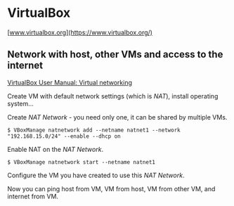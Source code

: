 VirtualBox
==========

[www.virtualbox.org](https://www.virtualbox.org/)

Network with host, other VMs and access to the internet
-------------------------------------------------------

[VirtualBox User Manual: Virtual networking](https://www.virtualbox.org/manual/ch06.html)

Create VM with default network settings (which is _NAT_), install operating system...

Create _NAT Network_ - you need only one, it can be shared by multiple VMs.

```
$ VBoxManage natnetwork add --netname natnet1 --network "192.168.15.0/24" --enable --dhcp on
```

Enable NAT on the _NAT Network_.

```
$ VBoxManage natnetwork start --netname natnet1
```

Configure the VM you have created to use this _NAT Network_.

Now you can ping host from VM, VM from host, VM from other VM, and internet from VM.
